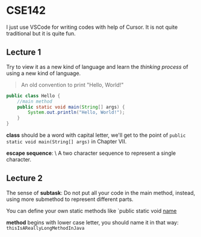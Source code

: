 # CSE142

I just use VSCode for writing codes with help of Cursor. It is not quite traditional but it is quite fun.

## Lecture 1

Try to view it as a new kind of language and learn the *thinking process* of using a new kind of language.

> An old convention to print "Hello, World!"

```java
public class Hello {
    //main method
    public static void main(String[] args) {
        System.out.println("Hello, World!");
    }
}
```

**class** should be a word with capital letter, we'll get to the point of `public static void main(String[] args)` in Chapter VII.

**escape sequence**: \ A two character sequence to represent a single character.

## Lecture 2

The sense of **subtask**: Do not put all your code in the main method, instead, using more submethod to represent different parts.

You can define your own static methods like `public static void [name]([parameters])

**method** begins with lower case letter, you should name it in that way: `thisIsAReallyLongMethodInJava`